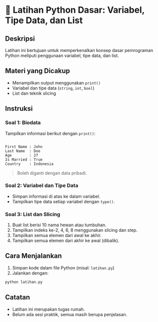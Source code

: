 # 🐍 Latihan Python Dasar: Variabel, Tipe Data, dan List

## Deskripsi
Latihan ini bertujuan untuk memperkenalkan konsep dasar pemrograman Python meliputi penggunaan variabel, tipe data, dan list.

## Materi yang Dicakup
- Menampilkan output menggunakan `print()`
- Variabel dan tipe data (`string`, `int`, `bool`)
- List dan teknik slicing

## Instruksi

### Soal 1: Biodata
Tampilkan informasi berikut dengan `print()`:
```

First Name : John
Last Name  : Doe
Age        : 27
Is Married : True
Country    : Indonesia

````
> Boleh diganti dengan data pribadi.

### Soal 2: Variabel dan Tipe Data
- Simpan informasi di atas ke dalam variabel.
- Tampilkan tipe data setiap variabel dengan `type()`.

### Soal 3: List dan Slicing
1. Buat list berisi 10 nama hewan atau tumbuhan.
2. Tampilkan indeks ke-2, 4, 6, 8 menggunakan slicing dan step.
3. Tampilkan semua elemen dari awal ke akhir.
4. Tampilkan semua elemen dari akhir ke awal (dibalik).

## Cara Menjalankan
1. Simpan kode dalam file Python (misal: `latihan.py`)
2. Jalankan dengan:
```bash
python latihan.py
````

## Catatan

* Latihan ini merupakan tugas rumah.
* Belum ada sesi praktik, semua masih berupa penjelasan.
